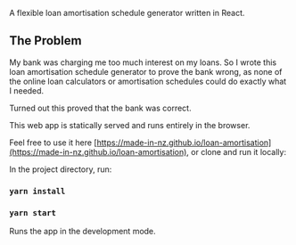 A flexible loan amortisation schedule generator written in React.

## The Problem	

My bank was charging me too much interest on my loans.
So I wrote this loan amortisation schedule generator to prove the bank wrong, as none of the online loan calculators or amortisation schedules could do exactly what I needed.

Turned out this proved that the bank was correct. 

This web app is statically served and runs entirely in the browser.

Feel free to use it here [https://made-in-nz.github.io/loan-amortisation](https://made-in-nz.github.io/loan-amortisation), or clone and run it locally:

In the project directory, run:

### `yarn install`

### `yarn start`

Runs the app in the development mode.<br />
